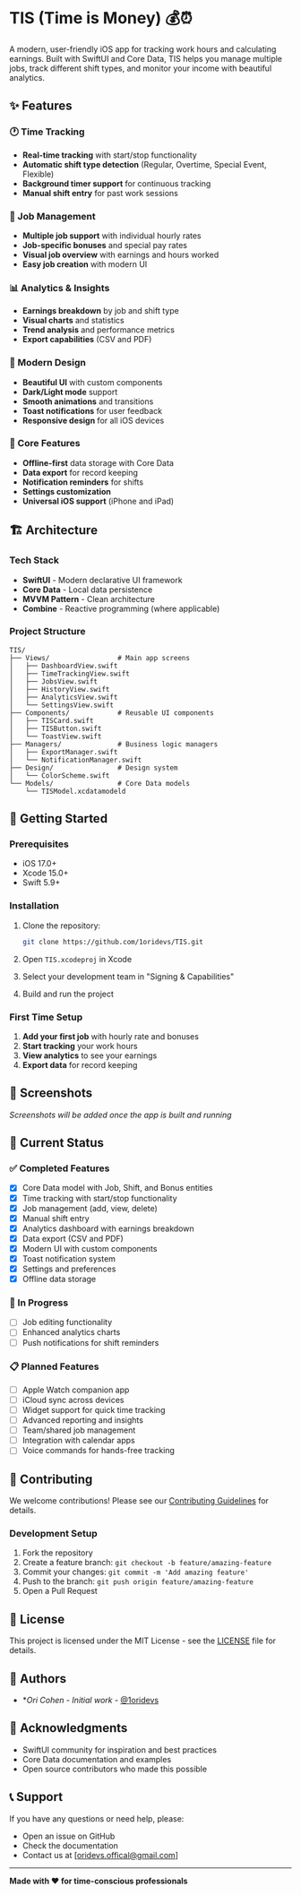 # TIS (Time is Money) 💰⏰

A modern, user-friendly iOS app for tracking work hours and calculating earnings. Built with SwiftUI and Core Data, TIS helps you manage multiple jobs, track different shift types, and monitor your income with beautiful analytics.

## ✨ Features

### 🕐 Time Tracking
- **Real-time tracking** with start/stop functionality
- **Automatic shift type detection** (Regular, Overtime, Special Event, Flexible)
- **Background timer support** for continuous tracking
- **Manual shift entry** for past work sessions

### 💼 Job Management
- **Multiple job support** with individual hourly rates
- **Job-specific bonuses** and special pay rates
- **Visual job overview** with earnings and hours worked
- **Easy job creation** with modern UI

### 📊 Analytics & Insights
- **Earnings breakdown** by job and shift type
- **Visual charts** and statistics
- **Trend analysis** and performance metrics
- **Export capabilities** (CSV and PDF)

### 🎨 Modern Design
- **Beautiful UI** with custom components
- **Dark/Light mode** support
- **Smooth animations** and transitions
- **Toast notifications** for user feedback
- **Responsive design** for all iOS devices

### 📱 Core Features
- **Offline-first** data storage with Core Data
- **Data export** for record keeping
- **Notification reminders** for shifts
- **Settings customization**
- **Universal iOS support** (iPhone and iPad)

## 🏗️ Architecture

### Tech Stack
- **SwiftUI** - Modern declarative UI framework
- **Core Data** - Local data persistence
- **MVVM Pattern** - Clean architecture
- **Combine** - Reactive programming (where applicable)

### Project Structure
```
TIS/
├── Views/                 # Main app screens
│   ├── DashboardView.swift
│   ├── TimeTrackingView.swift
│   ├── JobsView.swift
│   ├── HistoryView.swift
│   ├── AnalyticsView.swift
│   └── SettingsView.swift
├── Components/            # Reusable UI components
│   ├── TISCard.swift
│   ├── TISButton.swift
│   └── ToastView.swift
├── Managers/              # Business logic managers
│   ├── ExportManager.swift
│   └── NotificationManager.swift
├── Design/                # Design system
│   └── ColorScheme.swift
└── Models/                # Core Data models
    └── TISModel.xcdatamodeld
```

## 🚀 Getting Started

### Prerequisites
- iOS 17.0+
- Xcode 15.0+
- Swift 5.9+

### Installation
1. Clone the repository:
   ```bash
   git clone https://github.com/1oridevs/TIS.git
   ```

2. Open `TIS.xcodeproj` in Xcode

3. Select your development team in "Signing & Capabilities"

4. Build and run the project

### First Time Setup
1. **Add your first job** with hourly rate and bonuses
2. **Start tracking** your work hours
3. **View analytics** to see your earnings
4. **Export data** for record keeping

## 📱 Screenshots

*Screenshots will be added once the app is built and running*

## 🎯 Current Status

### ✅ Completed Features
- [x] Core Data model with Job, Shift, and Bonus entities
- [x] Time tracking with start/stop functionality
- [x] Job management (add, view, delete)
- [x] Manual shift entry
- [x] Analytics dashboard with earnings breakdown
- [x] Data export (CSV and PDF)
- [x] Modern UI with custom components
- [x] Toast notification system
- [x] Settings and preferences
- [x] Offline data storage

### 🚧 In Progress
- [ ] Job editing functionality
- [ ] Enhanced analytics charts
- [ ] Push notifications for shift reminders

### 📋 Planned Features
- [ ] Apple Watch companion app
- [ ] iCloud sync across devices
- [ ] Widget support for quick time tracking
- [ ] Advanced reporting and insights
- [ ] Team/shared job management
- [ ] Integration with calendar apps
- [ ] Voice commands for hands-free tracking

## 🤝 Contributing

We welcome contributions! Please see our [Contributing Guidelines](CONTRIBUTING.md) for details.

### Development Setup
1. Fork the repository
2. Create a feature branch: `git checkout -b feature/amazing-feature`
3. Commit your changes: `git commit -m 'Add amazing feature'`
4. Push to the branch: `git push origin feature/amazing-feature`
5. Open a Pull Request

## 📄 License

This project is licensed under the MIT License - see the [LICENSE](LICENSE) file for details.

## 👥 Authors

- **Ori Cohen* - *Initial work* - [@1oridevs](https://github.com/1oridevs)

## 🙏 Acknowledgments

- SwiftUI community for inspiration and best practices
- Core Data documentation and examples
- Open source contributors who made this possible

## 📞 Support

If you have any questions or need help, please:
- Open an issue on GitHub
- Check the documentation
- Contact us at [oridevs.offical@gmail.com]

---

**Made with ❤️ for time-conscious professionals**